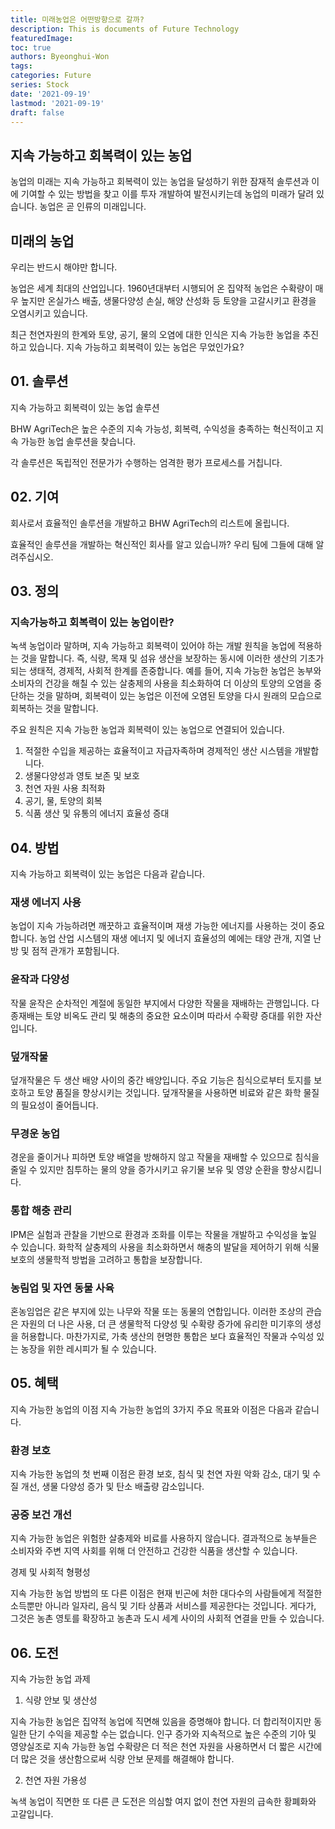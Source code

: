 ```yaml
---
title: 미래농업은 어떤방향으로 갈까?
description: This is documents of Future Technology
featuredImage: 
toc: true
authors: Byeonghui-Won
tags:
categories: Future
series: Stock
date: '2021-09-19'
lastmod: '2021-09-19'
draft: false
---
```


## 지속 가능하고 회복력이 있는 농업

농업의 미래는 지속 가능하고 회복력이 있는 농업을 달성하기 위한 잠재적 솔루션과 이에 기여할 수 있는 방법을 찾고 이를 투자 개발하여 발전시키는데 농업의 미래가 달려 있습니다. 농업은 곧 인류의 미래입니다.

## 미래의 농업

우리는 반드시 해야만 합니다. 

농업은 세계 최대의 산업입니다. 1960년대부터 시행되어 온 집약적 농업은 수확량이 매우 높지만 온실가스 배출, 생물다양성 손실, 해양 산성화 등 토양을 고갈시키고 환경을 오염시키고 있습니다.

최근 천연자원의 한계와 토양, 공기, 물의 오염에 대한 인식은 지속 가능한 농업을 추진하고 있습니다. 지속 가능하고 회복력이 있는 농업은 무었인가요?

## 01. 솔루션

지속 가능하고 회복력이 있는 농업 솔루션

BHW AgriTech은 높은 수준의 지속 가능성, 회복력, 수익성을 충족하는 혁신적이고 지속 가능한 농업 솔루션을 찾습니다. 

각 솔루션은 독립적인 전문가가 수행하는 엄격한 평가 프로세스를 거칩니다.


## 02. 기여

회사로서 효율적인 솔루션을 개발하고 BHW AgriTech의 리스트에 올립니다.

효율적인 솔루션을 개발하는 혁신적인 회사를 알고 있습니까? 우리 팀에 그들에 대해 알려주십시오.

## 03. 정의

### 지속가능하고 회복력이 있는 농업이란?

녹색 농업이라 말하며, 지속 가능하고 회복력이 있어야 하는 개발 원칙을 농업에 적용하는 것을 말합니다. 즉, 식량, 목재 및 섬유 생산을 보장하는 동시에 이러한 생산의 기초가 되는 생태적, 경제적, 사회적 한계를 존중합니다. 예를 들어, 지속 가능한 농업은 농부와 소비자의 건강을 해칠 수 있는 살충제의 사용을 최소화하여 더 이상의 토양의 오염을 중단하는 것을 말하며, 회복력이 있는 농업은 이전에 오염된 토양을 다시 원래의 모습으로 회복하는 것을 말합니다. 

주요 원칙은 지속 가능한 농업과 회복력이 있는 농업으로 연결되어 있습니다.

1. 적절한 수입을 제공하는 효율적이고 자급자족하며 경제적인 생산 시스템을 개발합니다.
2. 생물다양성과 영토 보존 및 보호
3. 천연 자원 사용 최적화
4. 공기, 물, 토양의 회복
5. 식품 생산 및 유통의 에너지 효율성 증대

## 04. 방법

지속 가능하고 회복력이 있는 농업은 다음과 같습니다.

### 재생 에너지 사용

농업이 지속 가능하려면 깨끗하고 효율적이며 재생 가능한 에너지를 사용하는 것이 중요합니다. 농업 산업 시스템의 재생 에너지 및 에너지 효율성의 예에는 태양 관개, 지열 난방 및 점적 관개가 포함됩니다.

### 윤작과 다양성

작물 윤작은 순차적인 계절에 동일한 부지에서 다양한 작물을 재배하는 관행입니다. 다종재배는 토양 비옥도 관리 및 해충의 중요한 요소이며 따라서 수확량 증대를 위한 자산입니다.

### 덮개작물

덮개작물은 두 생산 배양 사이의 중간 배양입니다. 주요 기능은 침식으로부터 토지를 보호하고 토양 품질을 향상시키는 것입니다. 덮개작물을 사용하면 비료와 같은 화학 물질의 필요성이 줄어듭니다.

### 무경운 농업

경운을 줄이거나 피하면 토양 배열을 방해하지 않고 작물을 재배할 수 있으므로 침식을 줄일 수 있지만 침투하는 물의 양을 증가시키고 유기물 보유 및 영양 순환을 향상시킵니다.

### 통합 해충 관리

IPM은 실험과 관찰을 기반으로 환경과 조화를 이루는 작물을 개발하고 수익성을 높일 수 있습니다. 화학적 살충제의 사용을 최소화하면서 해충의 발달을 제어하기 위해 식물 보호의 생물학적 방법을 고려하고 통합을 보장합니다.

### 농림업 및 자연 동물 사육

혼농임업은 같은 부지에 있는 나무와 작물 또는 동물의 연합입니다. 이러한 조상의 관습은 자원의 더 나은 사용, 더 큰 생물학적 다양성 및 수확량 증가에 유리한 미기후의 생성을 허용합니다. 마찬가지로, 가축 생산의 현명한 통합은 보다 효율적인 작물과 수익성 있는 농장을 위한 레시피가 될 수 있습니다.

## 05. 혜택

지속 가능한 농업의 이점
지속 가능한 농업의 3가지 주요 목표와 이점은 다음과 같습니다.

### 환경 보호

지속 가능한 농업의 첫 번째 이점은 환경 보호, 침식 및 천연 자원 악화 감소, 대기 및 수질 개선, 생물 다양성 증가 및 탄소 배출량 감소입니다.

### 공중 보건 개선

지속 가능한 농업은 위험한 살충제와 비료를 사용하지 않습니다. 결과적으로 농부들은 소비자와 주변 지역 사회를 위해 더 안전하고 건강한 식품을 생산할 수 있습니다.

경제 및 사회적 형평성

지속 가능한 농업 방법의 또 다른 이점은 현재 빈곤에 처한 대다수의 사람들에게 적절한 소득뿐만 아니라 일자리, 음식 및 기타 상품과 서비스를 제공한다는 것입니다. 게다가, 그것은 농촌 영토를 확장하고 농촌과 도시 세계 사이의 사회적 연결을 만들 수 있습니다.

## 06. 도전

지속 가능한 농업 과제
1. 식량 안보 및 생산성

지속 가능한 농업은 집약적 농업에 직면해 있음을 증명해야 합니다. 더 합리적이지만 동일한 단기 수익을 제공할 수는 없습니다. 인구 증가와 지속적으로 높은 수준의 기아 및 영양실조로 지속 가능한 농업 수확량은 더 적은 천연 자원을 사용하면서 더 짧은 시간에 더 많은 것을 생산함으로써 식량 안보 문제를 해결해야 합니다.

2. 천연 자원 가용성

녹색 농업이 직면한 또 다른 큰 도전은 의심할 여지 없이 천연 자원의 급속한 황폐화와 고갈입니다.

